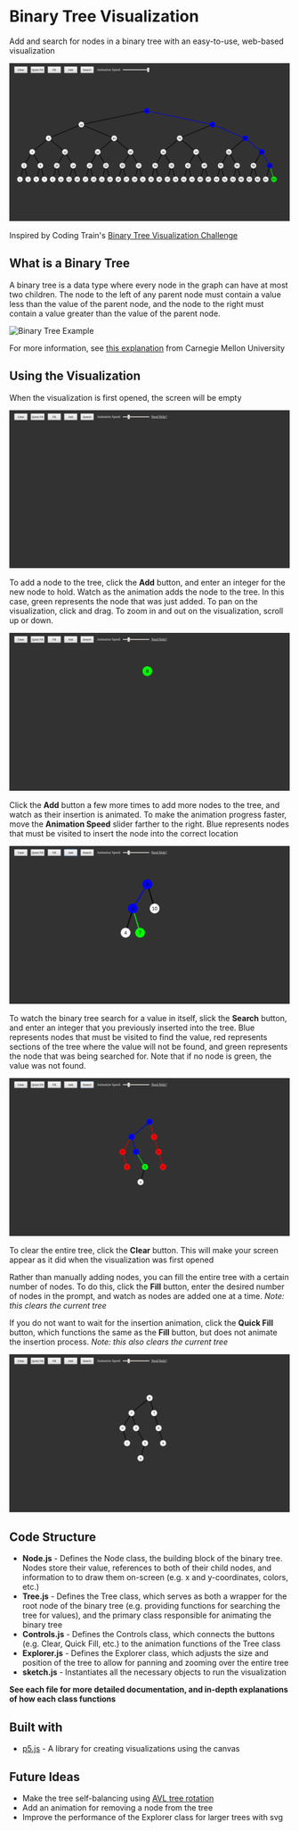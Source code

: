 # Binary Tree Visualization

Add and search for nodes in a binary tree with an easy-to-use, web-based
visualization

![Example of balanced tree](/photos/balanced.png)

Inspired by Coding Train's [Binary Tree Visualization Challenge](https://thecodingtrain.com/CodingChallenges/065.2-binary-tree-viz.html)

## What is a Binary Tree

A binary tree is a data type where every node in the graph can have at most two
children. The node to the left of any parent node must contain a value less than
the value of the parent node, and the node to the right must contain a value
greater than the value of the parent node.

![Binary Tree Example](https://www.baeldung.com/wp-content/uploads/2017/12/Tree-1.jpg)

For more information, see [this explanation](https://www.cs.cmu.edu/~adamchik/15-121/lectures/Trees/trees.html)
from Carnegie Mellon University

## Using the Visualization

When the visualization is first opened, the screen will be empty

![Blank visualization](/photos/blank.png)

To add a node to the tree, click the **Add** button, and enter an integer for
the new node to hold. Watch as the animation adds the node to the tree. In this
case, green represents the node that was just added. To pan on the visualization,
click and drag. To zoom in and out on the visualization, scroll up or down.

![Single node](/photos/singlenode.png)

Click the **Add** button a few more times to add more nodes to the tree, and
watch as their insertion is animated. To make the animation progress faster,
move the **Animation Speed** slider farther to the right. Blue represents nodes
that must be visited to insert the node into the correct location

![Multiple nodes](/photos/manynodes.png)

To watch the binary tree search for a value in itself, slick the **Search**
button, and enter an integer that you previously inserted into the tree. Blue
represents nodes that must be visited to find the value, red represents sections
of the tree where the value will not be found, and green represents the node
that was being searched for. Note that if no node is green, the value was not
found.

![Search Example](/photos/search.png)

To clear the entire tree, click the **Clear** button. This will make your screen
appear as it did when the visualization was first opened

Rather than manually adding nodes, you can fill the entire tree with a certain
number of nodes. To do this, click the **Fill** button, enter the desired number
of nodes in the prompt, and watch as nodes are added one at a time.
*Note: this clears the current tree*

If you do not want to wait for the insertion animation, click the **Quick Fill**
button, which functions the same as the **Fill** button, but does not animate
the insertion process. *Note: this also clears the current tree*

![Fill Example](/photos/fill.png)

## Code Structure
* **Node.js** - Defines the Node class, the building block of the binary tree.
Nodes store their value, references to both of their child nodes, and
information to to draw them on-screen (e.g. x and y-coordinates, colors, etc.)
* **Tree.js** - Defines the Tree class, which serves as both a wrapper for the
root node of the binary tree (e.g. providing functions for searching the tree
    for values), and the primary class responsible for animating the binary tree
* **Controls.js** - Defines the Controls class, which connects the buttons
(e.g. Clear, Quick Fill, etc.) to the animation functions of the Tree class
* **Explorer.js** - Defines the Explorer class, which adjusts the size and
position of the tree to allow for panning and zooming over the entire tree
* **sketch.js** - Instantiates all the necessary objects to run the
visualization

**See each file for more detailed documentation, and in-depth explanations of
how each class functions**

## Built with
 * [p5.js](https://p5js.org/) -
 A library for creating visualizations using the canvas

## Future Ideas
* Make the tree self-balancing using [AVL tree rotation](https://www.cise.ufl.edu/~nemo/cop3530/AVL-Tree-Rotations.pdf)
* Add an animation for removing a node from the tree
* Improve the performance of the Explorer class for larger trees with svg
